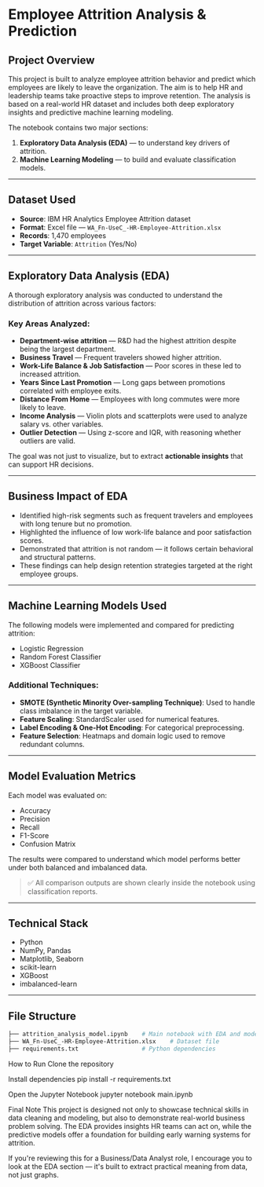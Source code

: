 # Employee Attrition Analysis & Prediction

## Project Overview

This project is built to analyze employee attrition behavior and predict which employees are likely to leave the organization. The aim is to help HR and leadership teams take proactive steps to improve retention. The analysis is based on a real-world HR dataset and includes both deep exploratory insights and predictive machine learning modeling.

The notebook contains two major sections:

1. **Exploratory Data Analysis (EDA)** — to understand key drivers of attrition.
2. **Machine Learning Modeling** — to build and evaluate classification models.

---

## Dataset Used

- **Source**: IBM HR Analytics Employee Attrition dataset
- **Format**: Excel file — `WA_Fn-UseC_-HR-Employee-Attrition.xlsx`
- **Records**: 1,470 employees
- **Target Variable**: `Attrition` (Yes/No)

---

## Exploratory Data Analysis (EDA)

A thorough exploratory analysis was conducted to understand the distribution of attrition across various factors:

### Key Areas Analyzed:

- **Department-wise attrition** — R&D had the highest attrition despite being the largest department.
- **Business Travel** — Frequent travelers showed higher attrition.
- **Work-Life Balance & Job Satisfaction** — Poor scores in these led to increased attrition.
- **Years Since Last Promotion** — Long gaps between promotions correlated with employee exits.
- **Distance From Home** — Employees with long commutes were more likely to leave.
- **Income Analysis** — Violin plots and scatterplots were used to analyze salary vs. other variables.
- **Outlier Detection** — Using z-score and IQR, with reasoning whether outliers are valid.

The goal was not just to visualize, but to extract **actionable insights** that can support HR decisions.

---

## Business Impact of EDA

- Identified high-risk segments such as frequent travelers and employees with long tenure but no promotion.
- Highlighted the influence of low work-life balance and poor satisfaction scores.
- Demonstrated that attrition is not random — it follows certain behavioral and structural patterns.
- These findings can help design retention strategies targeted at the right employee groups.

---

## Machine Learning Models Used

The following models were implemented and compared for predicting attrition:

- Logistic Regression
- Random Forest Classifier
- XGBoost Classifier

### Additional Techniques:

- **SMOTE (Synthetic Minority Over-sampling Technique)**: Used to handle class imbalance in the target variable.
- **Feature Scaling**: StandardScaler used for numerical features.
- **Label Encoding & One-Hot Encoding**: For categorical preprocessing.
- **Feature Selection**: Heatmaps and domain logic used to remove redundant columns.

---

## Model Evaluation Metrics

Each model was evaluated on:

- Accuracy
- Precision
- Recall
- F1-Score
- Confusion Matrix

The results were compared to understand which model performs better under both balanced and imbalanced data.

> ✅ All comparison outputs are shown clearly inside the notebook using classification reports.

---

## Technical Stack

- Python
- NumPy, Pandas
- Matplotlib, Seaborn
- scikit-learn
- XGBoost
- imbalanced-learn

---

## File Structure

```bash
├── attrition_analysis_model.ipynb    # Main notebook with EDA and model training
├── WA_Fn-UseC_-HR-Employee-Attrition.xlsx    # Dataset file
├── requirements.txt                  # Python dependencies
```

How to Run
Clone the repository

Install dependencies
pip install -r requirements.txt


Open the Jupyter Notebook
jupyter notebook main.ipynb


Final Note
This project is designed not only to showcase technical skills in data cleaning and modeling, but also to demonstrate real-world business problem solving. The EDA provides insights HR teams can act on, while the predictive models offer a foundation for building early warning systems for attrition.

If you're reviewing this for a Business/Data Analyst role, I encourage you to look at the EDA section — it's built to extract practical meaning from data, not just graphs.




